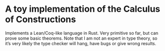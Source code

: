 # A toy implementation of the Calculus of Constructions

Implements a Lean/Coq-like language in Rust.
Very primitive so far, but can prove some basic theorems.
Note that I am not an expert in type theory,
so it’s very likely the type checker will hang, have bugs or give wrong results.
